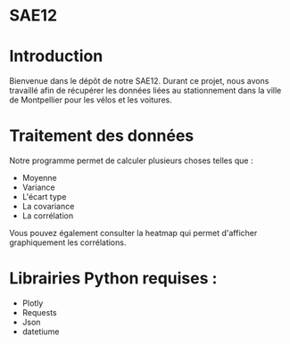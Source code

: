 # SAE12

Introduction
======

Bienvenue dans le dépôt de notre SAE12. Durant ce projet, nous avons travaillé afin de récupérer les données liées au stationnement dans la ville de Montpellier pour les vélos et les voitures.

Traitement des données
=======

Notre programme permet de calculer plusieurs choses telles que :

- Moyenne
- Variance
- L'écart type
- La covariance
- La corrélation

Vous pouvez également consulter la heatmap qui permet d'afficher graphiquement les corrélations.

Librairies Python requises  : 
=======

- Plotly
- Requests
- Json
- datetiume
